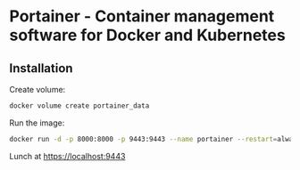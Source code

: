 # Portainer - Container management software for Docker and Kubernetes

## Installation

Create volume:

```cmd
docker volume create portainer_data
```

Run the image:

```bash
docker run -d -p 8000:8000 -p 9443:9443 --name portainer --restart=always -v /var/run/docker.sock:/var/run/docker.sock -v portainer_data:/data portainer/portainer-ce:latest
```

Lunch at [https://localhost:9443](https://localhost:9443)